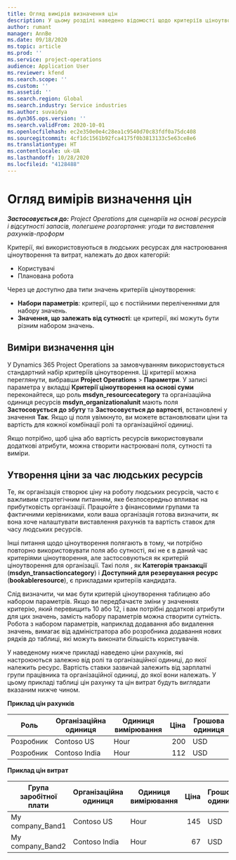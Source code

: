 ```yaml
---
title: Огляд вимірів визначення цін
description: У цьому розділі наведено відомості щодо критеріїв ціноутворення в Dynamics 365 Project Operations.
author: rumant
manager: AnnBe
ms.date: 09/18/2020
ms.topic: article
ms.prod: ''
ms.service: project-operations
audience: Application User
ms.reviewer: kfend
ms.search.scope: ''
ms.custom: ''
ms.assetid: ''
ms.search.region: Global
ms.search.industry: Service industries
ms.author: suvaidya
ms.dyn365.ops.version: ''
ms.search.validFrom: 2020-10-01
ms.openlocfilehash: ec2e350e0e4c28ea1c9540d70c83fdf0a75dc408
ms.sourcegitcommit: 4cf1dc1561b92fca4175f0b3813133c5e63ce8e6
ms.translationtype: HT
ms.contentlocale: uk-UA
ms.lasthandoff: 10/28/2020
ms.locfileid: "4128488"
---
```

# <a name="pricing-dimensions-overview"></a>Огляд вимірів визначення цін

_**Застосовується до:** Project Operations для сценаріїв на основі ресурсів і відсутності запасів, полегшене розгортання: угоди та виставлення рахунків-проформ_

Критерії, які використовуються в людських ресурсах для настроювання ціноутворення та витрат, належать до двох категорій:

- Користувачі
- Планована робота

Через це доступно два типи значень критеріїв ціноутворення:

- **Набори параметрів**: критерії, що є постійними переліченнями для набору значень.
- **Значення, що залежать від сутності**: це критерії, які можуть бути різним набором значень.

## <a name="pricing-dimensions"></a>Виміри визначення цін

У Dynamics 365 Project Operations за замовчуванням використовується стандартний набір критеріїв ціноутворення. Ці критерії можна переглянути, вибравши **Project Operations** > **Параметри**. У записі параметра у вкладці **Критерії ціноутворення на основі суми** переконайтеся, що роль **msdyn_resourcecategory** та організаційна одиниця ресурсів **msdyn_organizationalunit** мають поля **Застосовується до збуту** та **Застосовується до вартості**, встановлені у значення **Так**. Якщо ці поля увімкнуто, ви можете встановлювати ціни та вартість для кожної комбінації ролі та організаційної одиниці.

Якщо потрібно, щоб ціна або вартість ресурсів використовували додаткові атрибути, можна створити настроювані поля, сутності та виміри.

## <a name="pricing-human-resource-time"></a>Утворення ціни за час людських ресурсів
Те, як організація створює ціну на роботу людських ресурсів, часто є важливим стратегічним питанням, яке безпосередньо впливає на прибутковість організації. Працюйте з фінансовими групами та фактичними керівниками, коли ваша організація готова визначити, як вона хоче налаштувати виставлення рахунків та вартість ставок для часу людських ресурсів.

Інші питання щодо ціноутворення полягають в тому, чи потрібно повторно використовувати поля або сутності, які не є в даний час критеріями ціноутворення, але застосовуються як критерій ціноутворення для організації. Такі поля , як **Категорія транзакції** (**msdyn_transactioncategory**) і **Доступний для резервування ресурс** (**bookableresource**), є прикладами критеріїв кандидата. 

Слід визначити, чи має бути критерій ціноутворення таблицею або набором параметрів. Якщо ви передбачаєте зміни у значеннях критерію, який перевищить 10 або 12, і вам потрібні додаткові атрибути для цих значень, замість набору параметрів можна створити сутність. Робота з набором параметрів, наприклад додавання або видалення значень, вимагає від адміністратора або розробника додавання нових рядків до таблиці, які можуть виконати більшість користувачів.

У наведеному нижче прикладі наведено ціни рахунків, які настроюються залежно від ролі та організаційної одиниці, до якої належить ресурс. Вартість ставки зазвичай залежить від зарплатні групи працівника та організаційної одиниці, до якої вони належать. У цьому прикладі таблиці цін рахунку та цін витрат будуть виглядати вказаним нижче чином.

**Приклад цін рахунків**

| Роль        | Організаційна одиниця    |Одиниця вимірювання      |Ціна      |Грошова одиниця  |
| ------------|-------------|----------|----------:|----------|
| Розробник   | Contoso US  |Hour | 200|USD     |
| Розробник   | Contoso India |Hour|   112|USD     |


**Приклад цін витрат**

| Група заробітної плати     | Організаційна одиниця    |Одиниця вимірювання      |Ціна      |Грошова одиниця  |
| ----------------|-------------|----------|----------:|----------|
| My company_Band1 | Contoso US  |Hour | 145|USD     |
| My company_Band2 | Contoso India |Hour|   67|USD     |
